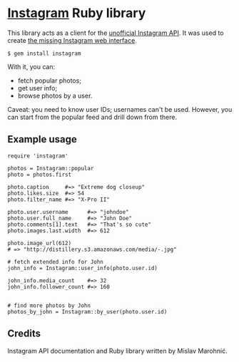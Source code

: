 # [Instagram][] Ruby library

This library acts as a client for the [unofficial Instagram API][wiki]. It was used to create [the missing Instagram web interface][web].

    $ gem install instagram

With it, you can:

* fetch popular photos;
* get user info;
* browse photos by a user.

Caveat: you need to know user IDs; usernames can't be used. However, you can start from the popular feed and drill down from there.

## Example usage

    require 'instagram'
    
    photos = Instagram::popular
    photo = photos.first
    
    photo.caption     #=> "Extreme dog closeup"
    photo.likes.size  #=> 54
    photo.filter_name #=> "X-Pro II"
    
    photo.user.username      #=> "johndoe"
    photo.user.full_name     #=> "John Doe"
    photo.comments[1].text   #=> "That's so cute"
    photo.images.last.width  #=> 612
    
    photo.image_url(612)
    # => "http://distillery.s3.amazonaws.com/media/-.jpg"
    
    # fetch extended info for John
    john_info = Instagram::user_info(photo.user.id)
    
    john_info.media_count    #=> 32
    john_info.follower_count #=> 160
    
    
    # find more photos by John
    photos_by_john = Instagram::by_user(photo.user.id)


## Credits

Instagram API documentation and Ruby library written by Mislav Marohnić.


[instagram]: http://instagr.am/
[web]: http://instagram.heroku.com
[wiki]: https://github.com/mislav/instagram/wiki "Instagram API"